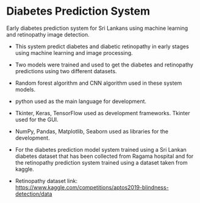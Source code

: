 # Diabetes Prediction System
Early diabetes prediction system for Sri Lankans using machine learning and retinopathy image detection.

- This system predict diabetes and diabetic retinopathy in early stages using machine learning and image processing.
- Two models were trained and used to get the diabetes and retinopathy predictions using two different datasets.
- Random forest algorithm and CNN algorithm used in these system models.
- python used as the main language for development.
- Tkinter, Keras, TensorFlow used as development frameworks. Tkinter used for the GUI.
- NumPy, Pandas, Matplotlib, Seaborn used as libraries for the development.
- For the diabetes prediction model system trained using a Sri Lankan diabetes dataset that has been collected from Ragama hospital and for the retinopathy prediction system trained using a dataset taken from kaggle.

- Retinopathy dataset link: https://www.kaggle.com/competitions/aptos2019-blindness-detection/data

